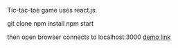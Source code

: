 Tic-tac-toe game uses react.js.

git clone
npm install
npm start 

then open browser connects to localhost:3000
[demo link](https://boiling-earth-28865.herokuapp.com/)
